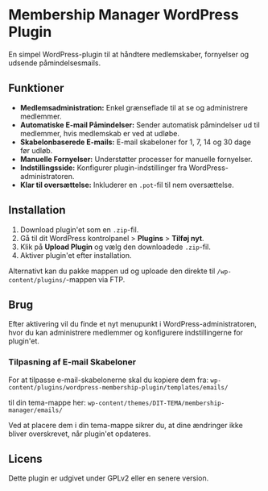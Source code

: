 # Membership Manager WordPress Plugin

En simpel WordPress-plugin til at håndtere medlemskaber, fornyelser og udsende påmindelsesmails.

## Funktioner

*   **Medlemsadministration:** Enkel grænseflade til at se og administrere medlemmer.
*   **Automatiske E-mail Påmindelser:** Sender automatisk påmindelser ud til medlemmer, hvis medlemskab er ved at udløbe.
*   **Skabelonbaserede E-mails:** E-mail skabeloner for 1, 7, 14 og 30 dage før udløb.
*   **Manuelle Fornyelser:** Understøtter processer for manuelle fornyelser.
*   **Indstillingsside:** Konfigurer plugin-indstillinger fra WordPress-administratoren.
*   **Klar til oversættelse:** Inkluderer en `.pot`-fil til nem oversættelse.

## Installation

1.  Download plugin'et som en `.zip`-fil.
2.  Gå til dit WordPress kontrolpanel > **Plugins** > **Tilføj nyt**.
3.  Klik på **Upload Plugin** og vælg den downloadede `.zip`-fil.
4.  Aktiver plugin'et efter installation.

Alternativt kan du pakke mappen ud og uploade den direkte til `/wp-content/plugins/`-mappen via FTP.

## Brug

Efter aktivering vil du finde et nyt menupunkt i WordPress-administratoren, hvor du kan administrere medlemmer og konfigurere indstillingerne for plugin'et.

### Tilpasning af E-mail Skabeloner

For at tilpasse e-mail-skabelonerne skal du kopiere dem fra:
`wp-content/plugins/wordpress-membership-plugin/templates/emails/`

til din tema-mappe her:
`wp-content/themes/DIT-TEMA/membership-manager/emails/`

Ved at placere dem i din tema-mappe sikrer du, at dine ændringer ikke bliver overskrevet, når plugin'et opdateres.

## Licens

Dette plugin er udgivet under GPLv2 eller en senere version.
